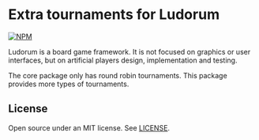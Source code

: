 ﻿Extra tournaments for Ludorum
=============================

[![NPM](https://nodei.co/npm/@ludorum/tournaments-extra.png?mini=true)](https://www.npmjs.com/package/@ludorum/tournaments-extra)

Ludorum is a board game framework. It is not focused on graphics or user interfaces, but on artificial players design, implementation and testing.

The core package only has round robin tournaments. This package provides more types of tournaments.

## License

Open source under an MIT license. See [LICENSE](LICENSE.md).